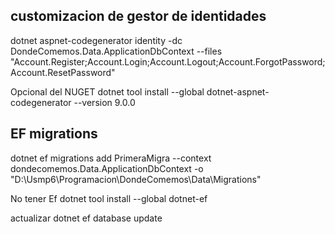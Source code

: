 ## customizacion de gestor de identidades
dotnet aspnet-codegenerator identity -dc DondeComemos.Data.ApplicationDbContext --files "Account.Register;Account.Login;Account.Logout;Account.ForgotPassword;Account.ResetPassword"


Opcional del NUGET
dotnet tool install --global dotnet-aspnet-codegenerator --version 9.0.0

## EF migrations
dotnet ef migrations add PrimeraMigra --context dondecomemos.Data.ApplicationDbContext -o
"D:\Usmp6\Programacion\DondeComemos\Data\Migrations"

No tener Ef
dotnet tool install --global dotnet-ef

actualizar 
dotnet ef database update